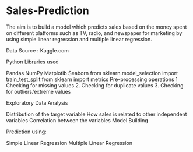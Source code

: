 # Sales-Prediction

The aim is to build a model which predicts sales based on the money spent on different platforms such as TV, radio, and newspaper for marketing by using simple linear regression and multiple linear regression.

Data Source : Kaggle.com

Python Libraries used

Pandas
NumPy
Matplotib
Seaborn
from sklearn.model_selection import train_test_split
from sklearn import metrics
Pre-processing operations 1 Checking for missing values 2. Checking for duplicate values 3. Checking for outliers/extreme values

Exploratory Data Analysis

Distribution of the target variable
How sales is related to other independent variables
Correlation between the variables
Model Building

Prediction using:

Simple Linear Regression
Multiple Linear Regression
